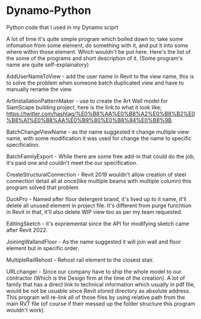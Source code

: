 # Dynamo-Python
Python code that I used in my Dynamo sciprt

A lot of time it's quite simple program which boiled down to; take some infomation from some element, do something with it, and put it into some where within those element. Which wouldn't be put here.
Here's the list of the some of the programs and short description of it. (Some program's name are quite self-explainatory)

AddUserNameToView - add the user name in Revit to the view name, this is to solve the problem when someone batch duplicated view and have to manually rename the view.

ArtInstallationPatternMaker - use to create the Art Wall model for SiamScape building project, here is the link to what it look like; https://twitter.com/hashtag/%E0%B8%AA%E0%B8%A2%E0%B8%B2%E0%B8%A1%E0%B8%AA%E0%B9%80%E0%B8%84%E0%B8%9B.

BatchChangeViewName - as the name suggested it change multiple view name, with some modification it was used for change the name to specific specification.

BatchFamilyExport - While there are some free add-in that could do the job, it's paid one and couldn't meet the our specification.

CreateStructuralConnection - Revit 2019 wouldn't allow creation of steel connection detail all at once(like multiple beams with multiple column) this program solved that problem

DuckPro - Named after floor detergent brand, it's lived up to it name, it'll delete all unused element in project file. It's different from purge funchtion in Revit in that, it'll also delete WIP view too as per my team requested.

EditingSketch - it's expriemental since the API for modifying sketch came after Revit 2022.

JoiningWallandFloor - As the name suggested it will join wall and floor element but in specific order.

MultipleRailRehost - Rehost rail element to the closest stair.

URLchanger - Since our company have to ship the whole model to our contractor (Which is the Design firm at the time of the creation). A lot of family that has a direct link to technical information which usually in pdf file, would be not be usuable since Revit stored directory as absolute address. This program will re-link all of those files by using relative path from the main RVT file (of course if their messed up the folder structure this program wouldn't work).







